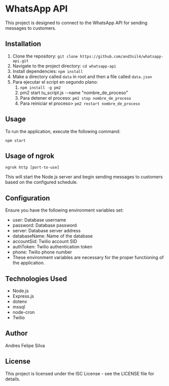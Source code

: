 # WhatsApp API

This project is designed to connect to the WhatsApp API for sending messages to customers.

## Installation

1. Clone the repository: `git clone https://github.com/and3sil4/whatsapp-api.git`
2. Navigate to the project directory: `cd whatsapp-api`
3. Install dependencies: `npm install`
4. Make a directory called `data` in root and then a file called `data.json`
5. Para ejecutar el script en segundo plano:
   1. `npm install -g pm2`
   2. pm2 start tu_script.js --name "nombre_de_proceso"
   3. Para detener el proceso: `pm2 stop nombre_de_proceso`
   4. Para reiniciar el proceso> `pm2 restart nombre_de_proceso`

## Usage

To run the application, execute the following command:

`npm start`

## Usage of ngrok

`ngrok http [port-to-use]`

This will start the Node.js server and begin sending messages to customers based on the configured schedule.

## Configuration

Ensure you have the following environment variables set:

- user: Database username
- password: Database password
- server: Database server address
- databaseName: Name of the database
- accountSid: Twilio account SID
- authToken: Twilio authentication token
- phone: Twilio phone number
- These environment variables are necessary for the proper functioning of the application.

## Technologies Used

- Node.js
- Express.js
- dotenv
- mssql
- node-cron
- Twilio

## Author

Andres Felipe Silva

## License

This project is licensed under the ISC License - see the LICENSE file for details.
